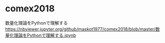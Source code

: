 # comex2018

数量化理論をPythonで理解する
https://nbviewer.jupyter.org/github/maskot1977/comex2018/blob/master/数量化理論をPythonで理解する.ipynb
